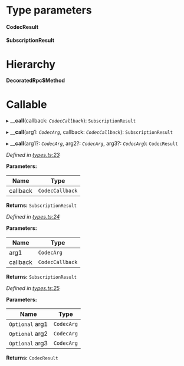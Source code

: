 

# Type parameters
#### CodecResult 
#### SubscriptionResult 
# Hierarchy

**DecoratedRpc$Method**

# Callable
▸ **__call**(callback: *`CodecCallback`*): `SubscriptionResult`

▸ **__call**(arg1: *`CodecArg`*, callback: *`CodecCallback`*): `SubscriptionResult`

▸ **__call**(arg1?: *`CodecArg`*, arg2?: *`CodecArg`*, arg3?: *`CodecArg`*): `CodecResult`

*Defined in [types.ts:23](https://github.com/polkadot-js/api/blob/46fee31/packages/api/src/types.ts#L23)*

**Parameters:**

| Name | Type |
| ------ | ------ |
| callback | `CodecCallback` |

**Returns:** `SubscriptionResult`

*Defined in [types.ts:24](https://github.com/polkadot-js/api/blob/46fee31/packages/api/src/types.ts#L24)*

**Parameters:**

| Name | Type |
| ------ | ------ |
| arg1 | `CodecArg` |
| callback | `CodecCallback` |

**Returns:** `SubscriptionResult`

*Defined in [types.ts:25](https://github.com/polkadot-js/api/blob/46fee31/packages/api/src/types.ts#L25)*

**Parameters:**

| Name | Type |
| ------ | ------ |
| `Optional` arg1 | `CodecArg` |
| `Optional` arg2 | `CodecArg` |
| `Optional` arg3 | `CodecArg` |

**Returns:** `CodecResult`

